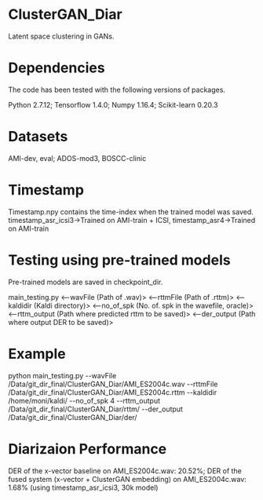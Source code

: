 # ClusterGAN_Diar
Latent space clustering in GANs.

# Dependencies
The code has been tested with the following versions of packages.

Python 2.7.12; Tensorflow 1.4.0; Numpy 1.16.4; Scikit-learn 0.20.3

# Datasets
AMI-dev, eval; ADOS-mod3, BOSCC-clinic

# Timestamp
Timestamp.npy contains the time-index when the trained model was saved.
timestamp_asr_icsi3->Trained on AMI-train + ICSI, timestamp_asr4->Trained on AMI-train

# Testing using pre-trained models
Pre-trained models are saved in checkpoint_dir.

main_testing.py  <--wavFile (Path of .wav)>  <--rttmFile (Path of .rttm)>  <--kaldidir (Kaldi directory)>  <--no_of_spk (No. of. spk in the wavefile, oracle)>  <--rttm_output (Path where predicted rttm to be saved)>  <--der_output (Path where output DER to be saved)>

# Example
python main_testing.py --wavFile /Data/git_dir_final/ClusterGAN_Diar/AMI_ES2004c.wav --rttmFile /Data/git_dir_final/ClusterGAN_Diar/AMI_ES2004c.rttm --kaldidir /home/moni/kaldi/ --no_of_spk 4 --rttm_output /Data/git_dir_final/ClusterGAN_Diar/rttm/ --der_output /Data/git_dir_final/ClusterGAN_Diar/der/

# Diarizaion Performance
DER of the x-vector baseline on AMI_ES2004c.wav: 20.52%; 
DER of the fused system (x-vector + ClusterGAN embedding) on AMI_ES2004c.wav: 1.68% (using timestamp_asr_icsi3, 30k model)

